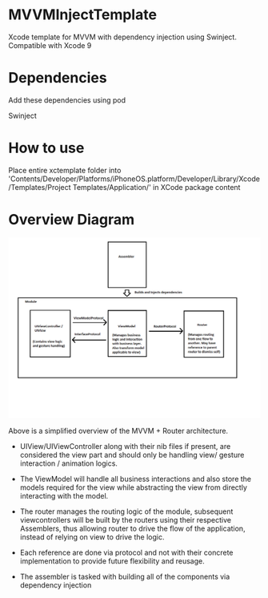 # MVVMInjectTemplate
Xcode template for MVVM with dependency injection using Swinject. Compatible with Xcode 9

# Dependencies
Add these dependencies using pod

Swinject

# How to use
Place entire xctemplate folder into 'Contents/Developer/Platforms/iPhoneOS.platform/Developer/Library/Xcode/Templates/Project Templates/Application/' in XCode package content

# Overview Diagram

![Alt text](/Overview.png?raw=true)


Above is a simplified overview of the MVVM + Router architecture. 

* UIView/UIViewController along with their nib files if present, are considered the view part and should only be handling view/ gesture interaction / animation logics. 

* The ViewModel will handle all business interactions and also store the models required for the view while abstracting the view from directly interacting with the model. 

* The router manages the routing logic of the module, subsequent viewcontrollers will be built by the routers using their respective Assemblers, thus allowing router to drive the flow of the application, instead of relying on view to drive the logic. 

* Each reference are done via protocol and not with their concrete implementation to provide future flexibility and reusage.

* The assembler is tasked with building all of the components via dependency injection
